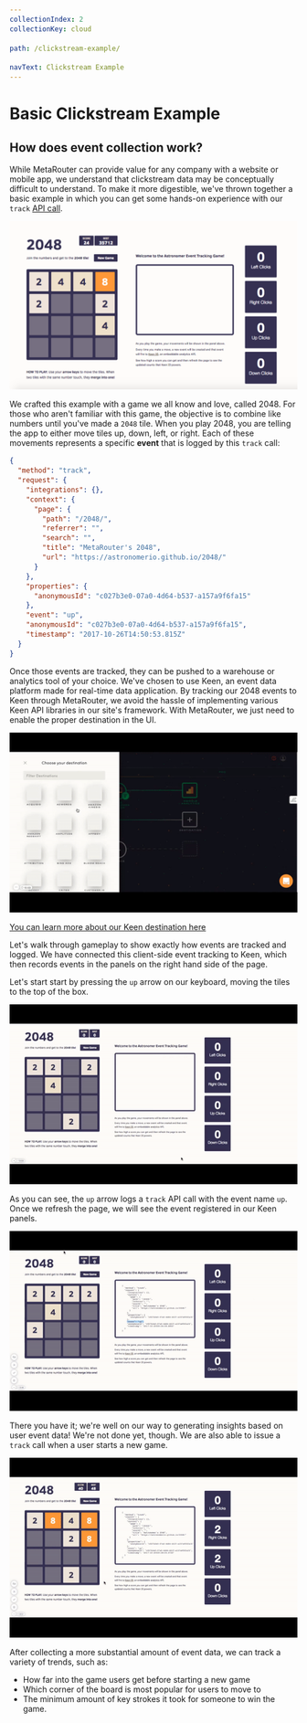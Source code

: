 ```yaml
---
collectionIndex: 2
collectionKey: cloud

path: /clickstream-example/

navText: Clickstream Example
---
```


# Basic Clickstream Example

## How does event collection work?

While MetaRouter can provide value for any company with a website or mobile app, we understand that clickstream data may be conceptually difficult to understand. To make it more digestible, we've thrown together a basic example in which you can get some hands-on experience with our `track` [API call](https://docs.metarouter.io/v2/clickstream/calls.html#track).

![2048-4](/images/2048-4.png)

We crafted this example with a game we all know and love, called 2048. For those who aren't familiar with this game, the objective is to combine like numbers until you've made a `2048` tile. When you play 2048, you are telling the app to either move tiles up, down, left, or right. Each of these movements represents a specific **event** that is logged by this `track` call:

```JSON
{
  "method": "track",
  "request": {
    "integrations": {},
    "context": {
      "page": {
        "path": "/2048/",
        "referrer": "",
        "search": "",
        "title": "MetaRouter's 2048",
        "url": "https://astronomerio.github.io/2048/"
      }
    },
    "properties": {
      "anonymousId": "c027b3e0-07a0-4d64-b537-a157a9f6fa15"
    },
    "event": "up",
    "anonymousId": "c027b3e0-07a0-4d64-b537-a157a9f6fa15",
    "timestamp": "2017-10-26T14:50:53.815Z"
  }
}
```

Once those events are tracked, they can be pushed to a warehouse or analytics tool of your choice. We've chosen to use Keen, an event data platform made for real-time data application. By tracking our 2048 events to Keen through MetaRouter, we avoid the hassle of implementing various Keen API libraries in our site's framework. With MetaRouter, we just need to enable the proper destination in the UI.

![2048-5](/images/2048-5.gif)

[You can learn more about our Keen destination here](/cloud-destinations/keen-io/)

Let's walk through gameplay to show exactly how events are tracked and logged. We have connected this client-side event tracking to Keen, which then records events in the panels on the right hand side of the page.

Let's start start by pressing the `up` arrow on our keyboard, moving the tiles to the top of the box.

![2048-1](/images/2048-1.gif)

As you can see, the `up` arrow logs a `track` API call with the event name `up`. Once we refresh the page, we will see the event registered in our Keen panels.

![2048-2](/images/2048-2.gif)

There you have it; we're well on our way to generating insights based on user event data! We're not done yet, though. We are also able to issue a `track` call when a user starts a new game.

![2048-3](/images/2048-3.gif)

After collecting a more substantial amount of event data, we can track a variety of trends, such as:

- How far into the game users get before starting a new game
- Which corner of the board is most popular for users to move to
- The minimum amount of key strokes it took for someone to win the game.
